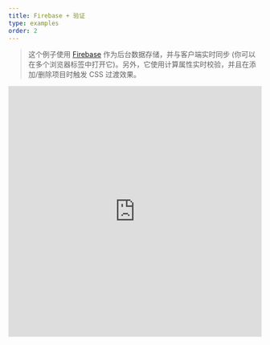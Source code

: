 ```yaml
---
title: Firebase + 验证
type: examples
order: 2
---
```


> 这个例子使用 [Firebase](https://www.firebase.com/) 作为后台数据存储，并与客户端实时同步 (你可以在多个浏览器标签中打开它)。另外，它使用计算属性实时校验，并且在添加/删除项目时触发 CSS 过渡效果。

<iframe width="100%" height="500" src="http://jsfiddle.net/yyx990803/2d3htmpr/embedded/result,html,js,css" allowfullscreen="allowfullscreen" frameborder="0"></iframe>
